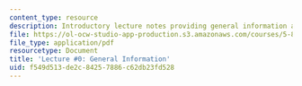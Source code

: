 ```yaml
---
content_type: resource
description: Introductory lecture notes providing general information about the course.
file: https://ol-ocw-studio-app-production.s3.amazonaws.com/courses/5-80-small-molecule-spectroscopy-and-dynamics-fall-2008/f549d513de2c84257886c62db23fd528_00_580ln_08.pdf
file_type: application/pdf
resourcetype: Document
title: 'Lecture #0: General Information'
uid: f549d513-de2c-8425-7886-c62db23fd528
---
```

